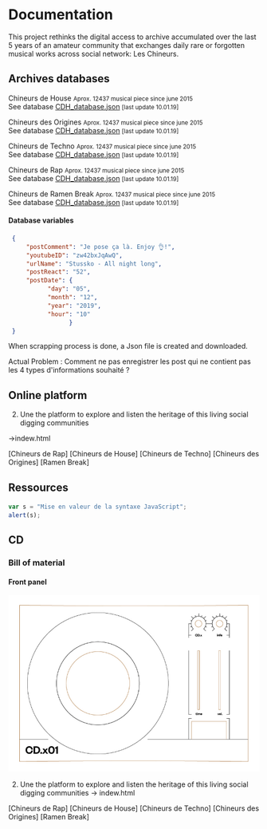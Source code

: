 # Documentation

This project rethinks the digital access to archive accumulated over the last 5 years of an amateur community that exchanges daily rare or forgotten musical works across social network: Les Chineurs.

## Archives databases

Chineurs de House <small>Aprox. 12437 musical piece since june 2015</small><br>
See database [CDH_database.json](https://www.facebook.com/groups/chineursdehouse/) <small>[last update 10.01.19]</small>

Chineurs des Origines <small>Aprox. 12437 musical piece since june 2015</small><br>
See database [CDH_database.json](https://www.facebook.com/groups/chineursdehouse/) <small>[last update 10.01.19]</small>

Chineurs de Techno <small>Aprox. 12437 musical piece since june 2015</small><br>
See database [CDH_database.json](https://www.facebook.com/groups/chineursdehouse/) <small>[last update 10.01.19]</small>

Chineurs de Rap <small>Aprox. 12437 musical piece since june 2015</small><br>
See database [CDH_database.json](https://www.facebook.com/groups/chineursdehouse/) <small>[last update 10.01.19]</small>

Chineurs de Ramen Break <small>Aprox. 12437 musical piece since june 2015</small><br>
See database [CDH_database.json](https://www.facebook.com/groups/chineursdehouse/) <small>[last update 10.01.19]</small>


#### Database variables

 ```json
  {
      "postComment": "Je pose ça là. Enjoy 👌!",
      "youtubeID": "zw42bxJqAwQ",
      "urlName": "Stussko - All night long",
      "postReact": "52",
      "postDate": {
            "day": "05",
            "month": "12",
            "year": "2019",
            "hour": "10"
                  }
  }
 ```

When scrapping process is done, a Json file is created and downloaded.

Actual Problem : Comment ne pas enregistrer les post qui ne contient pas les 4 types d'informations souhaité ? 


## Online platform


2. Une the platform to explore and listen the heritage of this living social digging communities 

&rarr;indew.html

[Chineurs de Rap]
[Chineurs de House] 
[Chineurs de Techno]
[Chineurs des Origines]
[Ramen Break]

## Ressources

 ``` javascript
 var s = "Mise en valeur de la syntaxe JavaScript";
 alert(s);
 ```


## CD

### Bill of material

#### Front panel
![Mon image](Documentation_files/frontpanel.jpg)



2. Une the platform to explore and listen the heritage of this living social digging communities 
-> indew.html

[Chineurs de Rap]
[Chineurs de House] 
[Chineurs de Techno]
[Chineurs des Origines]
[Ramen Break]
